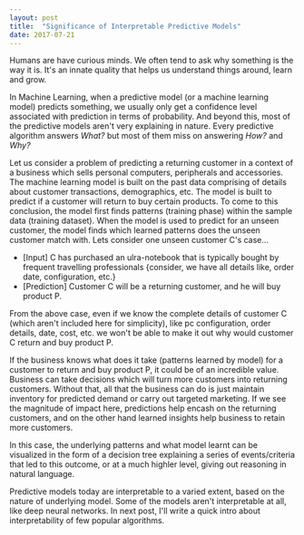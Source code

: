 ```yaml
---
layout: post
title:  "Significance of Interpretable Predictive Models"
date: 2017-07-21
---
```

Humans are have curious minds. We often tend to ask why something is the way it is. It's an innate quality that helps us understand things around, learn and grow.

In Machine Learning, when a predictive model (or a machine learning model) predicts something, we usually only get a confidence level associated with prediction in terms of probability. And beyond this, most of the predictive models aren't very explaining in nature. Every predictive algorithm answers _What?_ but most of them miss on answering _How?_ and _Why?_

Let us consider a problem of predicting a returning customer in a context of a business which sells personal computers, peripherals and accessories. The machine learning model is built on the past data comprising of details about customer transactions, demographics, etc. The model is built to predict if a customer will return to buy certain products. To come to this conclusion, the model first finds patterns (training phase) within the sample data (training dataset). When the model is used to predict for an unseen customer, the model finds which learned patterns does the unseen customer match with. Lets consider one unseen customer C's case...

* [Input] C has purchased an ulra-notebook that is typically bought by frequent travelling professionals {consider, we have all details like, order date, configuration, etc.}
* [Prediction] Customer C will be a returning customer, and he will buy product P.

From the above case, even if we know the complete details of customer C (which aren't included here for simplicity), like pc configuration, order details, date, cost, etc. we won't be able to make it out why would customer C return and buy product P.

If the business knows what does it take (patterns learned by model) for a customer to return and buy product P, it could be of an incredible value. Business can take decisions which will turn more customers into returning customers. Without that, all that the business can do is just maintain inventory for predicted demand or carry out targeted marketing. If we see the magnitude of impact here, predictions help encash on the returning customers, and on the other hand learned insights help business to retain more customers.

In this case, the underlying patterns and what model learnt can be visualized in the form of a decision tree explaining a series of events/criteria that led to this outcome, or at a much highler level, giving out reasoning in natural language. 

Predictive models today are interpretable to a varied extent, based on the nature of underlying model. Some of the models aren't interpretable at all, like deep neural networks. In next post, I'll write a quick intro about interpretability of few popular algorithms.

